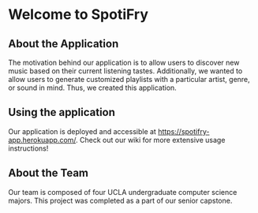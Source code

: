 # Welcome to SpotiFry

## About the Application
The motivation behind our application is to allow users to discover new music based on their current listening tastes. Additionally, we wanted to allow users to generate customized playlists with a particular artist, genre, or sound in mind. Thus, we created this application.

## Using the application
Our application is deployed and accessible at https://spotifry-app.herokuapp.com/. Check out our wiki for more extensive usage instructions!

## About the Team
Our team is composed of four UCLA undergraduate computer science majors. This project was completed as a part of our senior capstone.
